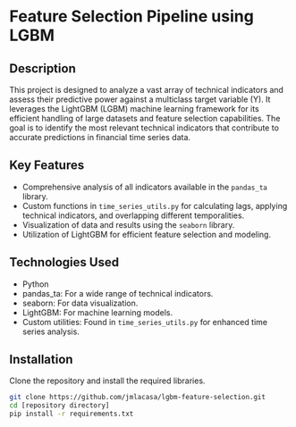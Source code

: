 # Feature Selection Pipeline using LGBM

## Description
This project is designed to analyze a vast array of technical indicators and assess their predictive power against a multiclass target variable (Y). It leverages the LightGBM (LGBM) machine learning framework for its efficient handling of large datasets and feature selection capabilities. The goal is to identify the most relevant technical indicators that contribute to accurate predictions in financial time series data.

## Key Features
- Comprehensive analysis of all indicators available in the `pandas_ta` library.
- Custom functions in `time_series_utils.py` for calculating lags, applying technical indicators, and overlapping different temporalities.
- Visualization of data and results using the `seaborn` library.
- Utilization of LightGBM for efficient feature selection and modeling.

## Technologies Used
- Python
- pandas_ta: For a wide range of technical indicators.
- seaborn: For data visualization.
- LightGBM: For machine learning models.
- Custom utilities: Found in `time_series_utils.py` for enhanced time series analysis.

## Installation
Clone the repository and install the required libraries.
```bash
git clone https://github.com/jmlacasa/lgbm-feature-selection.git
cd [repository directory]
pip install -r requirements.txt
```
